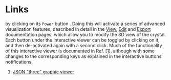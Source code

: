 # Links

 by clicking on its `Power` button <i class="zmdi zmdi-power zmdi-hc-border"></i>. Doing this will activate a series of advanced visualization features, described in detail in the [View](../materials-designer/viewer-view.md), [Edit](../materials-designer/viewer-edit.md) and [Export](../materials-designer/viewer-export.md) documentation pages, which allow you to modify the 3D view of the crystal. Each button under the interactive viewer can be toggled by clicking on it, and then de-activated again with a second click. Much of the functionality of this interactive viewer is documented in Ref. [[1](#links)], although with some changes to the corresponding keys as explained in the interactive buttons' notifications.  

1. [JSON "three" graphic viewer](https://threejs.org/examples/misc_controls_transform.html)
